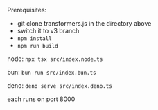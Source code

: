 Prerequisites:
* git clone transformers.js in the directory above
* switch it to v3 branch
* `npm install`
* `npm run build`

node:
`npx tsx src/index.node.ts`

bun:
`bun run src/index.bun.ts`

deno:
`deno serve src/index.deno.ts`

each runs on port 8000